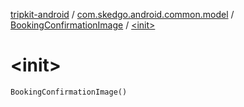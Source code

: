 [tripkit-android](../../index.md) / [com.skedgo.android.common.model](../index.md) / [BookingConfirmationImage](index.md) / [&lt;init&gt;](./-init-.md)

# &lt;init&gt;

`BookingConfirmationImage()`
